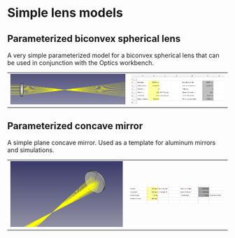 # Simple lens models

## Parameterized biconvex spherical lens

A very simple parameterized model for a biconvex spherical
lens that can be used in conjunction with the Optics workbench.

|     |     |
| --- | --- |
| ![](https://raw.githubusercontent.com/tspspi/freecadModel/master/Optics/Lenses/BiconvexSpherical_001.png) | ![](https://raw.githubusercontent.com/tspspi/freecadModel/master/Optics/Lenses/BiconvexSpherical_002.png) |

## Parameterized concave mirror

A simple plane concave mirror. Used as a template for aluminum
mirrors and simulations.

|     |     |
| --- | --- |
| ![](https://raw.githubusercontent.com/tspspi/freecadModel/master/Optics/Lenses/ConcaveMirror_001.png) | ![](https://raw.githubusercontent.com/tspspi/freecadModel/master/Optics/Lenses/ConcaveMirror_002.png) |
